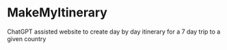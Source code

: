 # MakeMyItinerary
ChatGPT assisted website to create day by day itinerary for a 7 day trip to a given country
